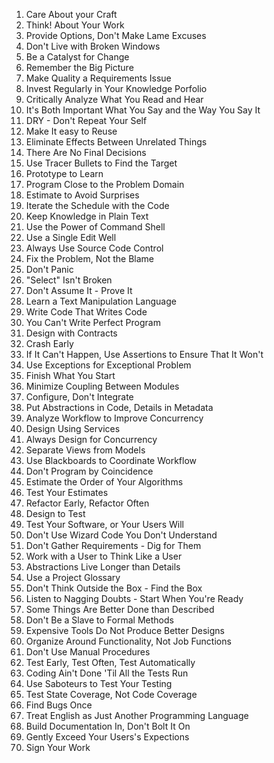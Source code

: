 1. Care About your Craft
2. Think! About Your Work
3. Provide Options, Don't Make Lame Excuses
4. Don't Live with Broken Windows
5. Be a Catalyst for Change
6. Remember the Big Picture
7. Make Quality a Requirements Issue
8. Invest Regularly in Your Knowledge Porfolio
9. Critically Analyze What You Read and Hear
10. It's Both Important What You Say and the Way You Say It
11. DRY - Don't	 Repeat Your Self
12. Make It easy to Reuse
13. Eliminate Effects Between Unrelated Things
14. There Are No Final Decisions
15. Use Tracer Bullets to Find the Target
16. Prototype to Learn
17. Program Close to the Problem Domain
18. Estimate to Avoid Surprises
19. Iterate the Schedule with the Code
20. Keep Knowledge in Plain Text
21. Use the Power of Command Shell
22. Use a Single Edit Well
23. Always Use Source Code Control
24. Fix the Problem, Not the Blame
25. Don't Panic
26. "Select" Isn't Broken
27. Don't Assume It - Prove It
28. Learn a Text Manipulation Language
29. Write Code That Writes Code
30. You Can't Write Perfect Program
31. Design with Contracts
32. Crash Early 
33. If It Can't Happen, Use Assertions to Ensure That It Won't
34. Use Exceptions for Exceptional Problem
35. Finish What You Start
36. Minimize Coupling Between Modules
37. Configure, Don't Integrate
38. Put Abstractions in Code, Details in Metadata
39. Analyze Workflow to Improve Concurrency
40. Design Using Services
41. Always Design for Concurrency
42. Separate Views from Models
43. Use Blackboards to Coordinate Workflow
44. Don't Program by Coincidence
45. Estimate the Order of Your Algorithms
46. Test Your Estimates
47. Refactor Early, Refactor Often
48. Design to Test
49. Test Your Software, or Your Users Will
50. Don't Use Wizard Code You Don't Understand
51. Don't Gather Requirements - Dig for Them
52. Work with a User to Think Like a User
53. Abstractions Live Longer than Details
54. Use a Project Glossary
55. Don't Think Outside the Box - Find the Box
56. Listen to Nagging Doubts - Start When You're Ready
57. Some Things Are Better Done than Described
58. Don't Be a Slave to Formal Methods
59. Expensive Tools Do Not Produce Better Designs
60. Organize Around Functionality, Not Job Functions
61. Don't Use Manual Procedures
62. Test Early, Test Often, Test Automatically
63. Coding Ain't Done 'Til All the Tests Run
64. Use Saboteurs to Test Your Testing
65. Test State Coverage, Not Code Coverage
66. Find Bugs Once
67. Treat English as Just Another Programming Language
68. Build Documentation In, Don't Bolt It On
69. Gently Exceed Your Users's Expections
70. Sign Your Work